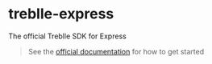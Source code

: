 # treblle-express
The official Treblle SDK for Express

> See the [official documentation](https://docs.treblle.com/en/integrations/express) for how to get started
